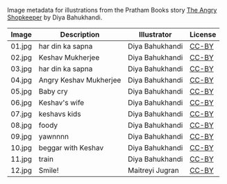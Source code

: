 Image metadata for illustrations from the Pratham Books story [The Angry Shopkeeper](https://storyweaver.org.in/stories/2903-the-angry-shopkeeper) by Diya Bahukhandi.

Image | Description | Illustrator | License
----- | ----------- | ----------- | -------
01.jpg | har din ka sapna | Diya Bahukhandi | [CC-BY](https://creativecommons.org/licenses/by/4.0/)
02.jpg | Keshav Mukherjee | Diya Bahukhandi | [CC-BY](https://creativecommons.org/licenses/by/4.0/)
03.jpg | har din ka sapna | Diya Bahukhandi | [CC-BY](https://creativecommons.org/licenses/by/4.0/)
04.jpg | Angry Keshav Mukherjee | Diya Bahukhandi | [CC-BY](https://creativecommons.org/licenses/by/4.0/)
05.jpg | Baby cry | Diya Bahukhandi | [CC-BY](https://creativecommons.org/licenses/by/4.0/)
06.jpg | Keshav's wife | Diya Bahukhandi | [CC-BY](https://creativecommons.org/licenses/by/4.0/)
07.jpg | keshavs kids | Diya Bahukhandi | [CC-BY](https://creativecommons.org/licenses/by/4.0/)
08.jpg | foody | Diya Bahukhandi | [CC-BY](https://creativecommons.org/licenses/by/4.0/)
09.jpg | yawnnnn | Diya Bahukhandi | [CC-BY](https://creativecommons.org/licenses/by/4.0/)
10.jpg | beggar with Keshav | Diya Bahukhandi | [CC-BY](https://creativecommons.org/licenses/by/4.0/)
11.jpg | train | Diya Bahukhandi | [CC-BY](https://creativecommons.org/licenses/by/4.0/)
12.jpg | Smile! | Maitreyi Jugran | [CC-BY](https://creativecommons.org/licenses/by/4.0/)
